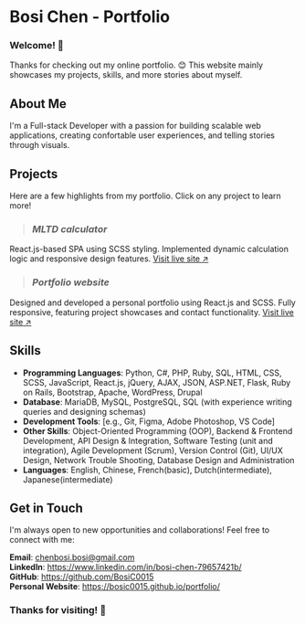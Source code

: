 # Bosi Chen - Portfolio
### Welcome! 👋
Thanks for checking out my online portfolio. 😊
This website mainly showcases my projects, skills, and more stories about myself.


## About Me
I'm a Full-stack Developer with a passion for building scalable web applications, creating confortable user experiences, and telling stories through visuals.


## Projects
Here are a few highlights from my portfolio. Click on any project to learn more!

<!-- >### *im@s music library*
A website built with Python and Flask for looking up im@s music and finding stream site. Used PostgreSQL(Supabase) for database integration. [Visit live site ↗]() -->

>### *MLTD calculator*
React.js-based SPA using SCSS styling. Implemented dynamic calculation logic and responsive design features. [Visit live site ↗](https://bosic0015.github.io/mltd-calculator/)

>### *Portfolio website*
Designed and developed a personal portfolio using React.js and SCSS. Fully responsive, featuring project showcases and contact functionality.
[Visit live site ↗](https://bosic0015.github.io/portfolio/)


## Skills
* **Programming Languages**: Python, C#, PHP, Ruby, SQL, HTML, CSS, SCSS, JavaScript, React.js, jQuery, AJAX, JSON, ASP.NET, Flask, Ruby on Rails, Bootstrap, Apache, WordPress, Drupal
* **Database**:  MariaDB, MySQL, PostgreSQL, SQL (with experience writing queries and designing schemas)
* **Development Tools**: [e.g., Git, Figma, Adobe Photoshop, VS Code]  
* **Other Skills**: Object-Oriented Programming (OOP), Backend & Frontend Development, API Design & Integration, Software Testing (unit and integration), Agile Development (Scrum), Version Control (Git), UI/UX Design, Network Trouble Shooting, Database Design and
Administration 
* **Languages**: English, Chinese, French(basic), Dutch(intermediate), Japanese(intermediate)  


## Get in Touch
I'm always open to new opportunities and collaborations! Feel free to connect with me:

__Email__: [chenbosi.bosi@gmail.com](mailto:chenbosi.bosi@gmail.com)  
__LinkedIn__: https://www.linkedin.com/in/bosi-chen-79657421b/  
__GitHub__: https://github.com/BosiC0015  
__Personal Website__: https://bosic0015.github.io/portfolio/

### Thanks for visiting! 👋